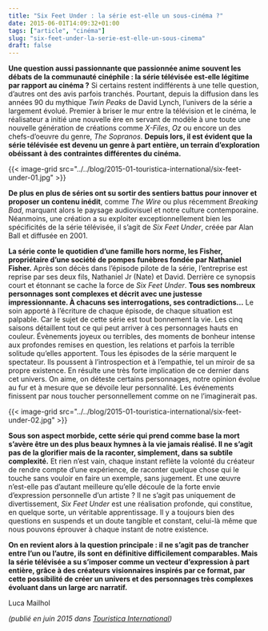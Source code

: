 ```yaml
---
title: "Six Feet Under : la série est-elle un sous-cinéma ?"
date: 2015-06-01T14:09:32+01:00
tags: ["article", "cinéma"]
slug: "six-feet-under-la-serie-est-elle-un-sous-cinema"
draft: false
---
```


**Une question aussi passionnante que passionnée anime souvent les débats de la communauté cinéphile : la série télévisée est-elle légitime par rapport au cinéma ?** Si certains restent indifférents à une telle question, d’autres ont des avis parfois tranchés. Pourtant, depuis la diffusion dans les années 90 du mythique *Twin Peaks* de David Lynch, l’univers de la série a largement évolué. Premier à briser le mur entre la télévision et le cinéma, le réalisateur a initié une nouvelle ère en servant de modèle à une toute une nouvelle génération de créations comme *X-Files*, *Oz* ou encore un des chefs-d’oeuvre du genre, *The Sopranos*. **Depuis lors, il est évident que la série télévisée est devenu un genre à part entière, un terrain d’exploration obéissant à des contraintes différentes du cinéma.**

{{< image-grid src="../../blog/2015-01-touristica-international/six-feet-under-01.jpg" >}}

**De plus en plus de séries ont su sortir des sentiers battus pour innover et proposer un contenu inédit**, comme *The Wire* ou plus récemment *Breaking Bad*, marquant alors le paysage audiovisuel et notre culture contemporaine. Néanmoins, une création a su exploiter exceptionnellement bien les spécificités de la série télévisée, il s’agit de *Six Feet Under*, créée par Alan Ball et diffusée en 2001.

**La série conte le quotidien d’une famille hors norme, les Fisher, propriétaire d’une société de pompes funèbres fondée par Nathaniel Fisher.** Après son décès dans l’épisode pilote de la série, l’entreprise est reprise par ses deux fils, Nathaniel Jr (Nate) et David. Derrière ce synopsis court et étonnant se cache la force de *Six Feet Under*. **Tous ses nombreux personnages sont complexes et décrit avec une justesse impressionnante. À chacuns ses interrogations, ses contradictions…** Le soin apporté à l’écriture de chaque épisode, de chaque situation est palpable. Car le sujet de cette série est tout bonnement la vie. Les cinq saisons détaillent tout ce qui peut arriver à ces personnages hauts en couleur. Évènements joyeux ou terribles, des moments de bonheur intense aux profondes remises en question, les relations et parfois la terrible solitude qu’elles apportent. Tous les épisodes de la série marquent le spectateur. Ils poussent à l’introspection et à l’empathie, tel un miroir de sa propre existence. En résulte une très forte implication de ce dernier dans cet univers. On aime, on déteste certains personnages, notre opinion évolue au fur et à mesure que se dévoile leur personnalité. Les événements finissent par nous toucher personnellement comme on ne l’imaginerait pas.

{{< image-grid src="../../blog/2015-01-touristica-international/six-feet-under-02.jpg" >}}

**Sous son aspect morbide, cette série qui prend comme base la mort s’avère être un des plus beaux hymnes à la vie jamais réalisé. Il ne s’agit pas de la glorifier mais de la raconter, simplement, dans sa subtile complexité.** Et rien n’est vain, chaque instant reflète la volonté du créateur de rendre compte d’une expérience, de raconter quelque chose qui le touche sans vouloir en faire un exemple, sans jugement. Et une œuvre n’est-elle pas d’autant meilleure qu’elle découle de la forte envie d’expression personnelle d’un artiste ? Il ne s’agit pas uniquement de divertissement, *Six Feet Under* est une réalisation profonde, qui constitue, en quelque sorte, un véritable apprentissage. Il y a toujours bien des questions en suspends et un doute tangible et constant, celui-là même que nous pouvons éprouver à chaque instant de notre existence.

**On en revient alors à la question principale : il ne s’agit pas de trancher entre l’un ou l’autre, ils sont en définitive difficilement comparables. Mais la série télévisée a su s’imposer comme un vecteur d’expression à part entière, grâce à des créateurs visionnaires inspirés par ce format, par cette possibilité de créer un univers et des personnages très complexes évoluant dans un large arc narratif.**

Luca Mailhol

*(publié en juin 2015 dans [Touristica International](https://fr.calameo.com/read/000722691ec6294639825))*
